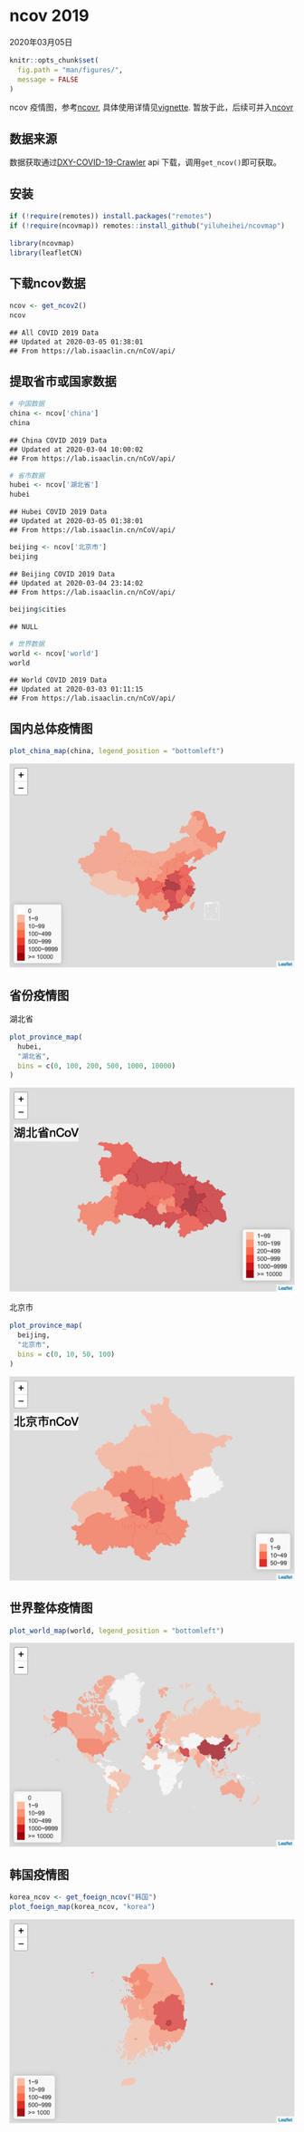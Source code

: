ncov 2019
================
2020年03月05日

``` r
knitr::opts_chunk$set(
  fig.path = "man/figures/",
  message = FALSE
)
```

ncov 疫情图，参考[ncovr](https://github.com/pzhaonet/ncovr),
具体使用详情见[vignette](https://yiluheihei.github.io/ncovmap/articles/Introduction.html).
暂放于此，后续可并入[ncovr](https://github.com/pzhaonet/ncovr)

## 数据来源

数据获取通过[DXY-COVID-19-Crawler](https://github.com/BlankerL/DXY-COVID-19-Crawler)
api 下载，调用`get_ncov()`即可获取。

## 安装

``` r
if (!require(remotes)) install.packages("remotes")
if (!require(ncovmap)) remotes::install_github("yiluheihei/ncovmap")
```

``` r
library(ncovmap)
library(leafletCN)
```

## 下载ncov数据

``` r
ncov <- get_ncov2()
ncov
```

    ## All COVID 2019 Data
    ## Updated at 2020-03-05 01:38:01 
    ## From https://lab.isaaclin.cn/nCoV/api/

## 提取省市或国家数据

``` r
# 中国数据
china <- ncov['china']
china
```

    ## China COVID 2019 Data
    ## Updated at 2020-03-04 10:00:02 
    ## From https://lab.isaaclin.cn/nCoV/api/

``` r
# 省市数据
hubei <- ncov['湖北省']
hubei
```

    ## Hubei COVID 2019 Data
    ## Updated at 2020-03-05 01:38:01 
    ## From https://lab.isaaclin.cn/nCoV/api/

``` r
beijing <- ncov['北京市']
beijing
```

    ## Beijing COVID 2019 Data
    ## Updated at 2020-03-04 23:14:02 
    ## From https://lab.isaaclin.cn/nCoV/api/

``` r
beijing$cities
```

    ## NULL

``` r
# 世界数据
world <- ncov['world']
world
```

    ## World COVID 2019 Data
    ## Updated at 2020-03-03 01:11:15 
    ## From https://lab.isaaclin.cn/nCoV/api/

## 国内总体疫情图

``` r
plot_china_map(china, legend_position = "bottomleft")
```

![](man/figures/china-map-1.png)<!-- -->

## 省份疫情图

湖北省

``` r
plot_province_map(
  hubei, 
  "湖北省", 
  bins = c(0, 100, 200, 500, 1000, 10000)
)
```

![](man/figures/hubei-map-1.png)<!-- -->

北京市

``` r
plot_province_map(
  beijing,
  "北京市", 
  bins = c(0, 10, 50, 100)
)
```

![](man/figures/beijing-map-1.png)<!-- -->

## 世界整体疫情图

``` r
plot_world_map(world, legend_position = "bottomleft")
```

![](man/figures/world-map-1.png)<!-- -->

## 韩国疫情图

``` r
korea_ncov <- get_foeign_ncov("韩国")
plot_foeign_map(korea_ncov, "korea")
```

![](man/figures/korea-map-1.png)<!-- -->
